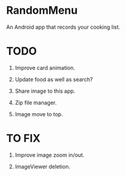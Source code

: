 # RandomMenu
An Android app that records your cooking list.

# TODO
1. Improve card animation.

2. Update food as well as search?

3. Share image to this app.

4. Zip file manager.

5. Image move to top.

# TO FIX
1. Improve image zoom in/out.

2. ImageViewer deletion.